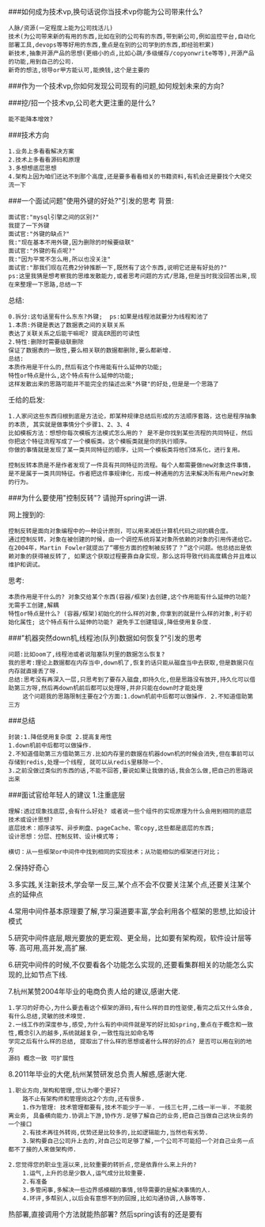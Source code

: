 ###如何成为技术vp,换句话说你当技术vp你能为公司带来什么?

    人脉/资源(一定程度上能为公司找活儿)
    技术(为公司带来新的有用的东西,比如在别的公司有的东西,带到新公司,例如监控平台,自动化部署工具,devops等等好用的东西,重点是在别的公司学到的东西,即经验积累)
    新技术,抽象开源产品的思想(更细小的点,比如心跳/多级缓存/copyonwrite等等),开源产品的功能,用到自己的公司.
    新奇的想法,领导or甲方能认可,能换钱,这个是主要的

###作为一个技术vp,你如何发现公司现有的问题,如何规划未来的方向?


###挖/招一个技术vp,公司老大更注重的是什么?

    能不能降本增效?

###技术方向

    1.业务上多看看解决方案
    2.技术上多看看源码和原理
    3.多想想底层思想
    4.架构上因为咱们还达不到那个高度,还是要多看看相关的书籍资料,有机会还是要找个大佬交流一下

###一个面试问题"使用外键的好处?"引发的思考
背景:

    面试官:"mysql引擎之间的区别?"
    我提了一下外键
    面试官:"外键的缺点?"
    我:"现在基本不用外键,因为删除的时候要级联"
    面试官:"外键的有点呢?"
    我:"因为平常不怎么用,所以也没关注"
    面试官:"那我们现在花费2分钟推断一下,既然有了这个东西,说明它还是有好处的?"
    ps:这里我猜是想考察我的思维发散能力,或者思考问题的方式/思路,但是当时我没回答出来,现在来整理一下思路,总结一下

总结:

    0.拆分:这句话里有什么东东?外键;  ps:如果是线程池就要分为线程和池了
    1.本质:外键是表达了数据表之间的关联关系
    表达了关联关系之后能干嘛呢? 提高ER图的可读性
    2.特性:删除时需要级联删除
    保证了数据表的一致性,要么相关联的数据都删除,要么都新增.
    总结:
    本质作用是干什么的,然后有这个作用能有什么延伸的功能;
    特性or特点是什么,这个特点有什么延伸的功能;
    这样发散出来的思路可能并不能完全的描述出来"外键"的好处,但是是一个思路了

壬给的启发:

    1.人家问这些东西归根到底是方法论，即某种规律总结后形成的方法顺序套路，这也是程序抽象的本质, 其实就是做事情分个步骤1、2、3、4
    比如模板方法：想想你每次模板方法模式怎么用的？ 是不是你找到某些流程的共同特征，然后你把这个特征流程写成了一个模板类。这个模板类就是你的执行顺序。
    你做的事情就是发现了某一类共同特征的顺序，让同一个模板类将他们体系化，进行复用。

    控制反转本质是不是作者发现了一件具有共同特征的流程。每个人都需要做new对象这件事情，是不是属于一类共同特征。作者把这件事规律化，形成一种通用的方法来解决所有用户new对象的行为。



###为什么要使用"控制反转"? 请抛开spring讲一讲.

网上搜到的:

    控制反转是面向对象编程中的一种设计原则，可以用来减低计算机代码之间的耦合度。 
    通过控制反转，对象在被创建的时候，由一个调控系统将某对象所依赖的对象的引用传递给它。
    在2004年，Martin Fowler就提出了“哪些方面的控制被反转了？”这个问题。他总结出是依赖对象的获得被反转了, 如果这个获取过程要靠自身实现，那么这将导致代码高度耦合并且难以维护和调试。

思考:

    本质作用是干什么的? 对象交给某个东西(容器/框架)去创建,这个作用能有什么延伸的功能? 无需手工创建,解耦
    特性or特点是什么? (容器/框架)初始化的什么样的对象,你拿到的就是什么样的对象,利于初始化属性; 这个特点有什么延伸的功能? 避免手工创建错误,降低使用复杂度.

###"机器突然down机,线程池(队列)数据如何恢复?"引发的思考

    问题:比如oom了,线程池或者说阻塞队列里的数据怎么恢复?
    我的思考:理论上数据都在内存当中,down机了,恢复的话只能从磁盘当中去获取,但是数据只在内存就直接丢了呀.
    总结:思考没有再深入一层,只思考到了要存入磁盘,即持久化,但是思路没有放开,持久化可以借助第三方呀,然后再down机前后都可以处理呀,并非只能在down时才能处理
        这个问题我的思路限制主要在2个方面:1.down机前中后都可以做操作. 2.不知道借助第三方


###总结

    封装:1.降低使用复杂度 2.提高复用性
    1.down机前中后都可以做操作. 
    2.不知道借助第三方借助第三方.比如内存里的数据在机器down机的时候会消失,但在事前可以存储到redis,处理一个线程, 就可以从redis里移除一个.
    3.之前没做过类似的东西的话,不能不回答,要说如果让我做的话,我会怎么做,把自己的思路说出来
###面试官给年轻人的建议
1.注重底层

    理解:透过现象找底层,会有什么好处? 或者说一些个组件的实现原理为什么会用到相同的底层技术或设计思想?
    底层技术：顺序读写、异步刷盘、pageCache、零copy,这些都是底层的东西;
    设计思想：分层、控制反转、设计模式等；

    横切：从一些框架or中间件中找到相同的实现技术；从功能相似的框架进行对比；

2.保持好奇心

3.多实践,关注新技术,学会举一反三,某个点不会不仅要关注某个点,还要关注某个点的延伸点

4.常用中间件基本原理要了解,学习渠道要丰富,学会利用各个框架的思想,比如设计模式

5.研究中间件底层,眼光要放的更宏观、更全局，比如要有架构观，软件设计层等等. 高可用,高并发,高扩展.

6.研究中间件的时候,不仅要看各个功能怎么实现的,还要看集群相关的功能怎么实现的,比如节点下线.

7.杭州某赞2004年毕业的电商负责人给的建议,感谢大佬.

    1.学习的好奇心,为什么要去看这个框架的源码,有什么样的目的性驱使,看完之后又什么体会,有什么总结,灵敏的技术嗅觉.
    2.一线工作的深度参与,感受,为什么有的中间件就是写的好比如spring,重点在于概念和一致性,概念引入的越多,系统就越复杂,一致性指比如命名等
    学完之后有什么样的总结, 提取出了什么样的思想或者什么样的好的点? 是否可以用在别的地方
    源码 概念一致 可扩展性

8.2011年毕业的大佬,杭州某赞研发总负责人解惑,感谢大佬.

    1.职业方向,架构和管理,您认为哪个更好?
        路不止有架构师和管理岗这2个方向,还有很多.
        1.作为管理: 技术管理都要有,技术不能少于一半. 一线三七开,二线一半一半. 不能脱离业务, 具备横向能力.协调上下游,协作方.足够了解自己的业务,把自己当做自己这块业务的一个接口
        2.有技术再往外转岗,优势还是比较多的,比如逻辑能力,当然也有劣势.
        3.架构要自己公司升上去的,对自己公司足够了解,一个公司不可能招一个对自己业务一点都不了接的人来做架构师.

    2.您觉得您的职业生涯以来,比较重要的转折点,您是依靠什么来上升的?
        1.运气,上升的总是少数人,运气成分比较重要.
        2.有准备
        3.多管闲事,多解决一些边界感模糊的事情,领导需要的是解决事情的人.
        4.环评,多帮别人,以后会有意想不到的回报,比如沟通协调,人脉等等.


热部署,直接调用个方法就能热部署? 然后spring该有的还是要有





